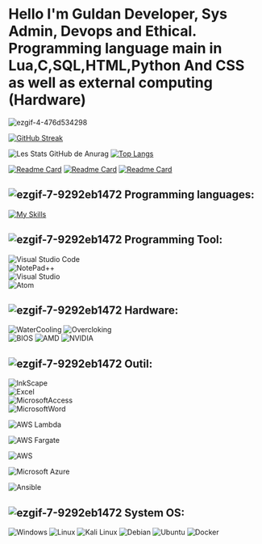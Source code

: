

 # **Hello I'm Guldan Developer, Sys Admin, Devops and Ethical. Programming language main in Lua,C,SQL,HTML,Python And CSS as well as external computing (Hardware)** 





![ezgif-4-476d534298](https://user-images.githubusercontent.com/98873011/175830172-b4b20501-d733-4a59-80ec-19826c9240b4.gif)

[![GitHub Streak](https://github-readme-streak-stats.herokuapp.com/?user=Guldan45&theme=highcontrast)](https://git.io/streak-stats)

![Les Stats GitHub de Anurag](https://github-readme-stats.vercel.app/api?username=Guldan45&show_icons=true&theme=chartreuse-dark) [![Top Langs](https://github-readme-stats.vercel.app/api/top-langs/?username=Guldan45&layout=compact&theme=ocean_dark)](https://github.com/anuraghazra/github-readme-stats)

[![Readme Card](https://github-readme-stats.vercel.app/api/pin/?username=Guldan45&repo=recount-addonscustom-3.3.5&show_owner=true&theme=midnight-purple)](https://github.com/Guldan45/Recount-AddonsCustom-3.3.5)
[![Readme Card](https://github-readme-stats.vercel.app/api/pin/?username=Guldan45&repo=PriceItem-Addon-BC-1.4.0&show_owner=true&theme=midnight-purple)](https://github.com/Guldan45/PriceItem-Addon-BC-1.4.0) [![Readme Card](https://github-readme-stats.vercel.app/api/pin/?username=Guldan45&repo=NewUI-Vanilla-1.12&show_owner=true&theme=midnight-purple)](https://github.com/Guldan45/NewUI-Vanilla-1.12)


 


## ![ezgif-7-9292eb1472](https://user-images.githubusercontent.com/98873011/152515601-a53bb16a-3285-4a2b-a47e-64a9f978c4de.gif) **Programming languages:**

[![My Skills](https://skillicons.dev/icons?i=js,html,css,lua,c,sql,vb,python)](https://skillicons.dev)



## ![ezgif-7-9292eb1472](https://user-images.githubusercontent.com/98873011/152515601-a53bb16a-3285-4a2b-a47e-64a9f978c4de.gif) **Programming Tool:**

![Visual Studio Code](https://img.shields.io/badge/Visual%20Studio%20Code-0078d7.svg?style=for-the-badge&logo=visual-studio-code&logoColor=white)
<br>
![NotePad++](https://img.shields.io/badge/NotePad++-800DC1?style=for-the-badge&logo=notepadplusplus&logoColor=green)
<br>
![Visual Studio](https://img.shields.io/badge/VisualStudio-5C2D91?style=for-the-badge&logo=VisualStudio&logoColor=blue)
<br>
![Atom](https://img.shields.io/badge/Atom-66595C?style=for-the-badge&logo=Atom&logoColor=black)


## ![ezgif-7-9292eb1472](https://user-images.githubusercontent.com/98873011/152515601-a53bb16a-3285-4a2b-a47e-64a9f978c4de.gif) **Hardware:**


![WaterCooling](https://img.shields.io/badge/Water_Cooling_Custom-3499CD?style=for-the-badge&logo=rainmeter&logoColor=purple)
![Overcloking](https://img.shields.io/badge/Overclocking-FF0000?style=for-the-badge&logo=pcgamingwiki&logoColor=black)
<br>
![BIOS](https://img.shields.io/badge/Bios-2718BF?style=for-the-badge&logo=amp&logoColor=red)
![AMD](https://img.shields.io/badge/AMD-C05555?style=for-the-badge&logo=amd&logoColor=black)
![NVIDIA](https://img.shields.io/badge/NVIDIA-36BF6E?style=for-the-badge&logo=nvidia&logoColor=black)

## ![ezgif-7-9292eb1472](https://user-images.githubusercontent.com/98873011/152515601-a53bb16a-3285-4a2b-a47e-64a9f978c4de.gif) **Outil:**

![InkScape](https://img.shields.io/badge/Inkscape-black?style=for-the-badge&logo=Inkscape&logoColor=white)
    <br>
![Excel](https://img.shields.io/badge/Microsoft-Excel-217346?style=for-the-badge&logo=microsoftexcel&logoColor=green)
    <br>
![MicrosoftAccess](https://img.shields.io/badge/Microsoft-Access-A4373A?style=for-the-badge&logo=microsoftaccess&logoColor=red)
    <br>
![MicrosoftWord](https://img.shields.io/badge/Microsoft-Word-2295B9?style=for-the-badge&logo=microsoftword&logoColor=blue)

![AWS Lambda](https://img.shields.io/badge/AWS-Lambda-FF9900?style=for-the-badge&logo=AwsLambda&logoColor=white)

![AWS Fargate](https://img.shields.io/badge/AWS-Fargate-FF9900?style=for-the-badge&logo=Awsfargate&logoColor=white)

![AWS](https://img.shields.io/badge/Amazon-AWS-232F3E?style=for-the-badge&logo=AmazonAWS&logoColor=white)

![Microsoft Azure](https://img.shields.io/badge/Microsoft-Azure-0078D4?style=for-the-badge&logo=microsoftazure&logoColor=white)

![Ansible](https://img.shields.io/badge/Ansible-EE0000?style=for-the-badge&logo=Ansible&logoColor=white)


## ![ezgif-7-9292eb1472](https://user-images.githubusercontent.com/98873011/152515601-a53bb16a-3285-4a2b-a47e-64a9f978c4de.gif) **System OS:**

![Windows](https://img.shields.io/badge/Windows-0078D6?style=for-the-badge&logo=windows&logoColor=white)
![Linux](https://img.shields.io/badge/Linux-FF3850?style=for-the-badge&logo=Linux&logoColor=white)
![Kali Linux](https://img.shields.io/badge/KaliLinux-000000?style=for-the-badge&logo=KaliLinux&logoColor=white)
![Debian](https://img.shields.io/badge/Debian-A81D33?style=for-the-badge&logo=Debian&logoColor=white)
![Ubuntu](https://img.shields.io/badge/Ubuntu-FF7328?style=for-the-badge&logo=Ubuntu&logoColor=white)
![Docker](https://img.shields.io/badge/Docker-2496ED?style=for-the-badge&logo=Docker&logoColor=white)


